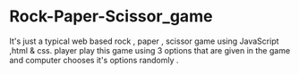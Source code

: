 # Rock-Paper-Scissor_game
It's just a typical web based  rock , paper , scissor game using JavaScript ,html &amp; css.
player play this game using 3 options that are given in the game  and computer chooses it's  options randomly . 
